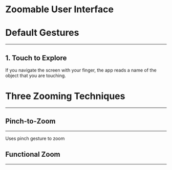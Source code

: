 Zoomable User Interface
===================

# Default Gestures
-----------

## 1. Touch to Explore
If you navigate the screen with your finger, the app reads a name of the object that you are touching.


# Three Zooming Techniques
------------

## Pinch-to-Zoom
------------
Uses pinch gesture to zoom 

## Functional Zoom
------------

## 


